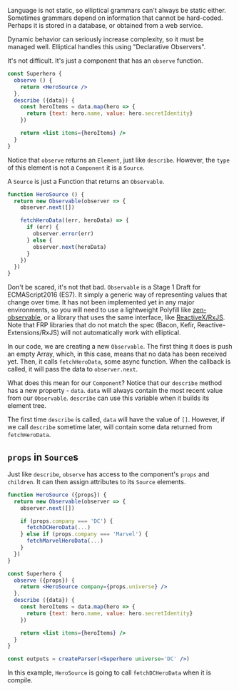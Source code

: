 Language is not static, so elliptical grammars can't always be static either.
Sometimes grammars depend on information that cannot be hard-coded. Perhaps
it is stored in a database, or obtained from a web service.

Dynamic behavior can seriously increase complexity,
so it must be managed well. Elliptical handles this using
"Declarative Observers".

It's not difficult. It's just a component that has an `observe` function.

```jsx
const Superhero {
  observe () {
    return <HeroSource />
  },
  describe ({data}) {
    const heroItems = data.map(hero => {
      return {text: hero.name, value: hero.secretIdentity}
    })

    return <list items={heroItems} />
  }
}
```

Notice that `observe` returns an `Element`, just like `describe`. However,
the `type` of this element is not a `Component` it is a `Source`.

A `Source` is just a Function that returns an `Observable`.

```js
function HeroSource () {
  return new Observable(observer => {
    observer.next([])

    fetchHeroData((err, heroData) => {
      if (err) {
        observer.error(err)
      } else {
        observer.next(heroData)
      }
    })
  })
}
```

Don't be scared, it's not that bad. `Observable` is a Stage 1 Draft
for ECMAScript2016 (ES7). It simply a generic way of representing
values that change over time. It has not been implemented yet in any
major environments, so you will need to use a lightweight Polyfill like
[zen-observable](https://github.com/zenparsing/zen-observable), or a library
that uses the same interface, like
[ReactiveX/RxJS](https://github.com/ReactiveX/RxJS). Note that FRP libraries
that do not match the spec (Bacon, Kefir, Reactive-Extensions/RxJS) will
not automatically work with elliptical.

In our code, we are creating a new `Observable`. The first thing it does is
push an empty Array, which, in this case, means that no data
has been received yet. Then, it calls
`fetchHeroData`, some async function. When the callback is called, it will
pass the data to `observer.next`.

What does this mean for our `Component`? Notice that our `describe` method
has a new property - `data`. `data` will always contain the most recent
value from our `Observable`. `describe` can use this variable
when it builds its element tree.

The first time `describe` is called, `data` will have the value of `[]`.
However, if we call `describe` sometime later, will contain some data
returned from `fetchHeroData`.

## `props` in `Source`s

Just like `describe`, `observe` has access to the component's
`props` and `children`. It can then assign attributes to its `Source`
elements.

```jsx
function HeroSource ({props}) {
  return new Observable(observer => {
    observer.next([])

    if (props.company === 'DC') {
      fetchDCHeroData(...)
    } else if (props.company === 'Marvel') {
      fetchMarvelHeroData(...)
    }
  })
}

const Superhero {
  observe ({props}) {
    return <HeroSource company={props.universe} />
  },
  describe ({data}) {
    const heroItems = data.map(hero => {
      return {text: hero.name, value: hero.secretIdentity}
    })

    return <list items={heroItems} />
  }
}

const outputs = createParser(<Superhero universe='DC' />)
```

In this example, `HeroSource` is going to call `fetchDCHeroData` when it
is compile.